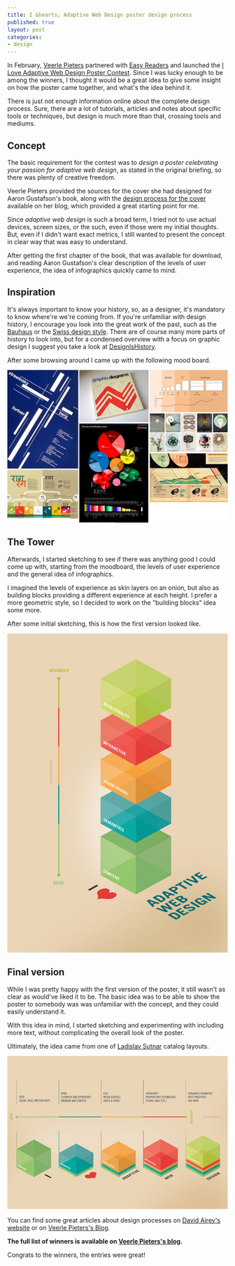 ```yaml
---
title: I &hearts; Adaptive Web Design poster design process
published: true
layout: post
categories:
- design
---
```


In February, [Veerle Pieters](http://veerle.duoh.com) partnered with [Easy Readers](http://easy-readers.net) and launched the [I Love Adaptive Web Design Poster Contest](http://veerle.duoh.com/design/article/i_love_adaptive_web_design_poster_contest). Since I was lucky enough to be among the winners, I thought it would be a great idea to give some insight on how the poster came together, and what's the idea behind it. 

There is just not enough information online about the complete design process. Sure, there are a lot of tutorials, articles and notes about specific tools or techniques, but design is much more than that, crossing tools and mediums.

## Concept

The basic requirement for the contest was to *design a poster celebrating your passion for adaptive web design*, as stated in the original briefing, so there was plenty of creative freedom. 

Veerle Pieters provided the sources for the cover she had designed for Aaron Gustafson's book, along with the [design process for the cover](http://veerle.duoh.com/design/article/adaptive_web_design_book_cover) available on her blog, which provided a great starting point for me. 

Since *adaptive web design* is such a broad term, I tried not to use actual devices, screen sizes, or the such, even if those were my initial thoughts. But, even if I didn't want exact metrics, I still wanted to present the concept in clear way that was easy to understand.

After getting the first chapter of the book, that was available for download, and reading Aaron Gustafson's clear description of the levels of user experience, the idea of infographics quickly came to mind.


## Inspiration

It's always important to know your history, so, as a designer, it's mandatory to know where're we're coming from. If you're unfamiliar with design history, I encourage you look into the great work of the past, such as the [Bauhaus](http://www.smashingmagazine.com/2009/08/02/bauhaus-ninety-years-of-inspiration/) or the [Swiss design style](http://www.smashingmagazine.com/2009/07/17/lessons-from-swiss-style-graphic-design/). There are of course many more parts of history to look into, but for a condensed overview with a focus on graphic design I suggest you take a look at [DesignIsHistory](http://www.designishistory.com/).

After some browsing around I came up with the following mood board.

![I Love Adaptive Web Design Poster Mood board](/media/images/awd-poster-moodboard.png)


## The Tower

Afterwards, I started sketching to see if there was anything good I could come up with, starting from the moodboard, the levels of user experience and the general idea of infographics.

I imagined the levels of experience as skin layers on an onion, but also as building blocks providing a different experience at each height. I prefer a more geometric style, so I decided to work on the "building blocks" idea some more.

After some initial sketching, this is how the first version looked like.

![First version of the I Love Adaptive Web Design Poster](/media/images/ghinda-iloveawdposter1-web.jpg)


## Final version

While I was pretty happy with the first version of the poster, it still wasn't as clear as would've liked it to be. The basic idea was to be able to show the poster to somebody was was unfamiliar with the concept, and they could easily understand it.

With this idea in mind, I started sketching and experimenting with including more text, without complicating the overall look of the poster. 

Ultimately, the idea came from one of [Ladislav Sutnar](http://www.aiga.org/medalist-ladislavsutnar/) catalog layouts. 

![Second, final version of the I Love Adaptive Web Design Poster](/media/images/ghinda-iloveawdposter2-web.jpg)

You can find some great articles about design processes on [David Airey's website](http://www.davidairey.com/portfolio/) or on [Veerle Pieters's Blog](http://veerle.duoh.com).

**The full list of winners is available on [Veerle Pieters's blog](http://veerle.duoh.com/design/article/i_love_adaptive_web_design_poster_contest_winners).**

Congrats to the winners, the entries were great!